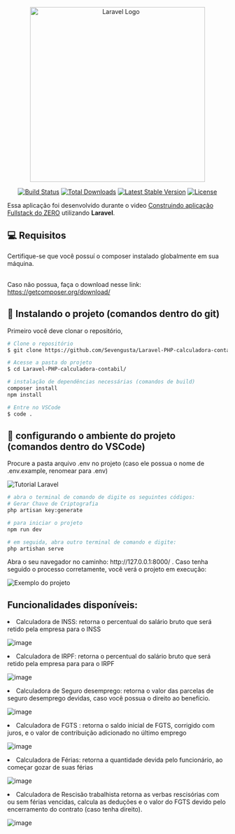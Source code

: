 <p align="center"><a href="https://laravel.com" target="_blank"><img src="https://raw.githubusercontent.com/laravel/art/master/logo-lockup/5%20SVG/2%20CMYK/1%20Full%20Color/laravel-logolockup-cmyk-red.svg" width="400" alt="Laravel Logo"></a></p>

<p align="center">
<a href="https://github.com/laravel/framework/actions"><img src="https://github.com/laravel/framework/workflows/tests/badge.svg" alt="Build Status"></a>
<a href="https://packagist.org/packages/laravel/framework"><img src="https://img.shields.io/packagist/dt/laravel/framework" alt="Total Downloads"></a>
<a href="https://packagist.org/packages/laravel/framework"><img src="https://img.shields.io/packagist/v/laravel/framework" alt="Latest Stable Version"></a>
<a href="https://packagist.org/packages/laravel/framework"><img src="https://img.shields.io/packagist/l/laravel/framework" alt="License"></a>
</p>

Essa aplicação foi desenvolvido durante o video [Construindo aplicação Fullstack do ZERO](https://www.linkedin.com/feed/update/urn:li:activity:7084325121124933632/) utilizando **Laravel**. 

<h2 id="pre-requisites">💻 Requisitos</h2> 

Certifique-se que você possuí o composer instalado globalmente em sua máquina. </br> </br>

Caso não possua, faça o download nesse link: https://getcomposer.org/download/


<h2 id="how-to-use"> 🚀 Instalando o projeto (comandos dentro do git)</h2>

Primeiro você deve clonar o repositório,

```bash
# Clone o repositório
$ git clone https://github.com/Sevengusta/Laravel-PHP-calculadora-contabil

# Acesse a pasta do projeto 
$ cd Laravel-PHP-calculadora-contabil/

# instalação de dependências necessárias (comandos de build)
composer install
npm install

# Entre no VSCode
$ code .
```

<h2 id="how-to-use"> 🚀 configurando o ambiente do projeto (comandos dentro do VSCode)</h2>

Procure a pasta arquivo .env no projeto (caso ele possua o nome de .env.example, renomear para .env)

![Tutorial Laravel](https://github.com/Sevengusta/Laravel-PHP-calculadora-contabil/assets/129140834/9204461b-bcf0-4dfb-b3ee-bf7452c84c9b)


```bash
# abra o terminal de comando de digite os seguintes códigos:
# Gerar Chave de Criptografia
php artisan key:generate

# para iniciar o projeto
npm run dev

# em seguida, abra outro terminal de comando e digite:
php artishan serve

```

</hr>
Abra o seu navegador no caminho: http://127.0.0.1:8000/ . Caso tenha seguido o processo corretamente, você verá o projeto em execução:

![Exemplo do projeto](https://github.com/Sevengusta/Laravel-PHP-calculadora-contabil/assets/129140834/444a531e-6f54-4114-93c4-9bc2ad3a3a3e)


## Funcionalidades disponíveis:
<li>Calculadora de INSS: retorna o percentual do salário bruto que será retido pela empresa para o INSS </li>

![image](https://github.com/Sevengusta/Laravel-PHP-calculadora-contabil/assets/129140834/d80676c9-5936-4728-851e-7eb306aed9fd)

<li>Calculadora de IRPF: retorna o percentual do salário bruto que será retido pela empresa para para o IRPF</li>

![image](https://github.com/Sevengusta/Laravel-PHP-calculadora-contabil/assets/129140834/528dd958-74e8-4ffa-9599-c97b54c6b766)

<li>Calculadora de Seguro desemprego: retorna o valor das parcelas de seguro desemprego devidas, caso você possua o direito ao benefício.</li>

![image](https://github.com/Sevengusta/Laravel-PHP-calculadora-contabil/assets/129140834/e88401d7-a078-4abe-93c3-cb8734d2a6d3)

<li>Calculadora de FGTS : retorna o saldo inicial de FGTS, corrigido com juros, e o valor de contribuição adicionado no último emprego </li>

![image](https://github.com/Sevengusta/Laravel-PHP-calculadora-contabil/assets/129140834/92d28a53-8a5a-44cc-901f-0c17c7bfa92e)

<li>Calculadora de Férias: retorna a quantidade devida pelo funcionário, ao começar gozar de suas férias </li>

![image](https://github.com/Sevengusta/Laravel-PHP-calculadora-contabil/assets/129140834/8687c414-09c7-4f63-9bd2-9ba1d1334d3c)

<li>Calculadora de Rescisão trabalhista retorna as verbas rescisórias com ou sem férias vencidas, calcula as deduções e o valor do FGTS devido pelo encerramento do contrato (caso tenha direito).</li>

![image](https://github.com/Sevengusta/Laravel-PHP-calculadora-contabil/assets/129140834/ec641158-d8f7-4eaf-bbd8-f4b3e7e06eec)




